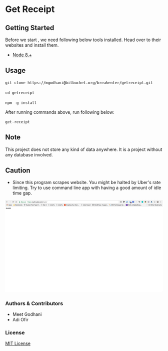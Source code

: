 # Get Receipt #

<description>

## Getting Started

Before we start , we need following below tools installed. Head over to their websites and install them.

- [Node 8.+](https://nodejs.org)

## Usage

```
git clone https://mgodhani@bitbucket.org/breakenter/getreceipt.git

cd getreceipt

npm -g install

```
After running commands above, run following below:
```
get-receipt

```


## Note

This project does not store any kind of data anywhere. It is a project without any database involved.

## Caution

- Since this program scrapes website. You might be halted by Uber's rate limiting. Try to use command line app with having a good amount of idle time gap.

![img](ratelimit.png)

### Authors & Contributors

- Meet Godhani
- Adi Ofir

### License

[MIT License](LICENSE)
